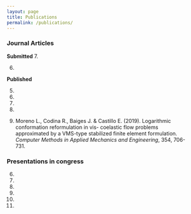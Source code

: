 ```yaml
---
layout: page
title: Publications
permalink: /publications/
---
```


### Journal Articles

**Submitted**
7.

6.

**Published**

5.

4.

3.

2.

1. Moreno L., Codina R., Baiges J. & Castillo E. (2019). Logarithmic conformation reformulation in vis-
coelastic flow problems approximated by a VMS-type stabilized finite element formulation. *Computer
Methods in Applied Mechanics and Engineering*, 354, 706-731.


### Presentations in congress

6.

5.

4.

3.

2.

1.
